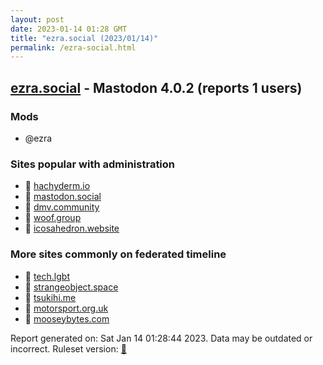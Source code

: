 ```yaml
---
layout: post
date: 2023-01-14 01:28 GMT
title: "ezra.social (2023/01/14)"
permalink: /ezra-social.html
---
```


## [ezra.social](https://ezra.social) - Mastodon 4.0.2 (reports 1 users)

### Mods
 * @ezra

### Sites popular with administration

* 🐘 [hachyderm.io](/hachyderm-io.html)
* 🐘 [mastodon.social](/mastodon-social.html)
* 🐘 [dmv.community](/dmv-community.html)
* 🐘 [woof.group](/woof-group.html)
* 🐘 [icosahedron.website](/icosahedron-website.html)

### More sites commonly on federated timeline

* 🐘 [tech.lgbt](/tech-lgbt.html)
* 🐘 [strangeobject.space](/strangeobject-space.html)
* 🐘 [tsukihi.me](/tsukihi-me.html)
* 🐘 [motorsport.org.uk](/motorsport-org-uk.html)
* 🐘 [mooseybytes.com](/mooseybytes-com.html)

Report generated on: Sat Jan 14 01:28:44 2023. Data may be outdated or incorrect.
Ruleset version: [🧁](/version-cupcake)
